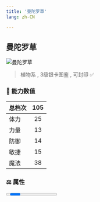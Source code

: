 ```yaml
---
title: '曼陀罗草'
lang: zh-CN

---
```


<RouterBack />

## 曼陀罗草

![曼陀罗草](https://user-images.githubusercontent.com/78347270/115957398-1fcc4180-a53d-11eb-90af-bba5921199dc.gif) 

> 植物系 , 3级银卡图鉴<Card :type="1" /> , 可封印 ✅ 


### 💪 能力数值

| 总档次       | 105            |
| :----------- |:-------------:|
| 体力      | 25   <Stars :number="2.5" />  |
| 力量      | 13   <Stars :number="1.5" />  |
| 防御      | 14   <Stars :number="1.5" />  | 
| 敏捷      | 15  <Stars :number="1.5" />  | 
| 魔法      | 38  <Stars :number="4" />   | 


### ⚖️ 属性


<Progress earth :number="5" />

<Progress water :number="0" />

<Progress fire :number="0" />

<Progress wind :number="5" />

### ✨ 技能栏 <Strong>9个</Strong>

- 攻击
- 防御

### 👶 1级出现点

- 莎莲娜岛 杰诺瓦村近郊， 参考坐标(281,489)





